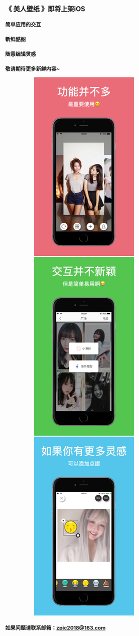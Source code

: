 ## 《 美人壁纸 》即将上架iOS

### **简单应用的交互**
### **新鲜酷图**
### **随意编辑灵感**
### **敬请期待更多新鲜内容~**

<center>
<img style="width:320px; height:auto;" src="./img/IMG_0584.JPG">
<img style="width:320px; height:auto;" src="./img/IMG_0588.JPG">
<img style="width:320px; height:auto;" src="./img/IMG_0592.JPG">
</center>

### 如果问题请联系邮箱：zpic2018@163.com
